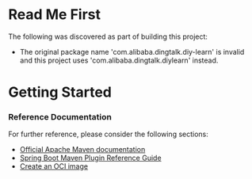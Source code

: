 # Read Me First
The following was discovered as part of building this project:

* The original package name 'com.alibaba.dingtalk.diy-learn' is invalid and this project uses 'com.alibaba.dingtalk.diylearn' instead.

# Getting Started

### Reference Documentation
For further reference, please consider the following sections:

* [Official Apache Maven documentation](https://maven.apache.org/guides/index.html)
* [Spring Boot Maven Plugin Reference Guide](https://docs.spring.io/spring-boot/docs/2.6.7/maven-plugin/reference/html/)
* [Create an OCI image](https://docs.spring.io/spring-boot/docs/2.6.7/maven-plugin/reference/html/#build-image)

